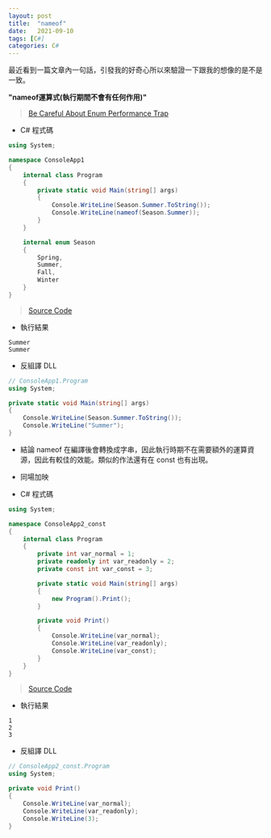 ```yaml
---
layout: post
title:  "nameof"
date:   2021-09-10
tags: [C#]
categories: C#
---
```


最近看到一篇文章內一句話，引發我的好奇心所以來驗證一下跟我的想像的是不是一致。

**"nameof運算式(執行期間不會有任何作用)"**

> [Be Careful About Enum Performance Trap](https://medium.com/ricos-note/be-careful-about-enum-performance-trap-fc8bf1beaa4b)


- C# 程式碼
```c#
using System;

namespace ConsoleApp1
{
    internal class Program
    {
        private static void Main(string[] args)
        {
            Console.WriteLine(Season.Summer.ToString());
            Console.WriteLine(nameof(Season.Summer));
        }
    }

    internal enum Season
    {
        Spring,
        Summer,
        Fall,
        Winter
    }
}
```
> [Source Code](https://github.com/knight720/TestDotNetCore/tree/master/Console/018_nameof/ConsoleApp1)

- 執行結果
```Console
Summer
Summer
```

- 反組譯 DLL
```c#
// ConsoleApp1.Program
using System;

private static void Main(string[] args)
{
	Console.WriteLine(Season.Summer.ToString());
	Console.WriteLine("Summer");
}
```

- 結論
nameof 在編譯後會轉換成字串，因此執行時期不在需要額外的運算資源，因此有較佳的效能。類似的作法還有在 const 也有出現。

- 同場加映

- C# 程式碼
```c#
using System;

namespace ConsoleApp2_const
{
    internal class Program
    {
        private int var_normal = 1;
        private readonly int var_readonly = 2;
        private const int var_const = 3;

        private static void Main(string[] args)
        {
            new Program().Print();
        }

        private void Print()
        {
            Console.WriteLine(var_normal);
            Console.WriteLine(var_readonly);
            Console.WriteLine(var_const);
        }
    }
}
```
> [Source Code](https://github.com/knight720/TestDotNetCore/tree/master/Console/018_nameof/ConsoleApp2_const)

- 執行結果
```Console
1
2
3
```

- 反組譯 DLL
```c#
// ConsoleApp2_const.Program
using System;

private void Print()
{
	Console.WriteLine(var_normal);
	Console.WriteLine(var_readonly);
	Console.WriteLine(3);
}
```
